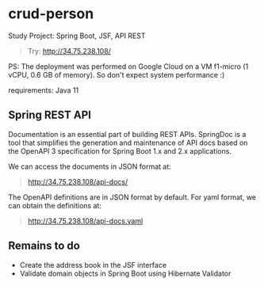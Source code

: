 # crud-person
Study Project: Spring Boot, JSF, API REST


> Try: http://34.75.238.108/

PS: The deployment was performed on Google Cloud on a VM f1-micro (1 vCPU, 0.6 GB of memory). So don't expect system performance :)

requirements: Java 11

## Spring REST API

Documentation is an essential part of building REST APIs.  SpringDoc is a tool that simplifies the generation and maintenance of API docs based on the OpenAPI 3 specification for Spring Boot 1.x and 2.x applications.

We can access the documents in JSON format at:
> http://34.75.238.108/api-docs/

The OpenAPI definitions are in JSON format by default. For yaml format, we can obtain the definitions at:
> http://34.75.238.108/api-docs.yaml

## Remains to do
* Create the address book in the JSF interface
* Validate domain objects in Spring Boot using Hibernate Validator

